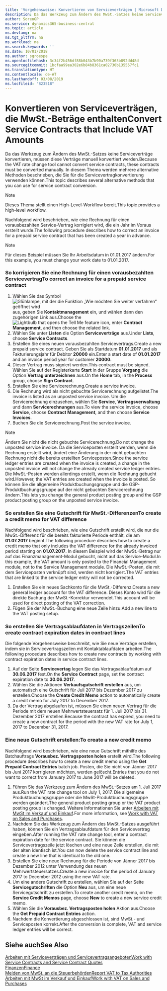```yaml
---
title: 'Vorgehensweise: Konvertieren von Serviceverträgen | Microsoft Docs'
description: Da das Werkzeug zum Ändern des MwSt.-Satzes keine Serviceverträge konvertieren, müssen diese Verträge manuell konvertiert werden. In diesem Thema werden mehrere alternative Methoden beschrieben, die Sie für die Servicevertragkonvertierung verwenden können.
author: SorenGP
ms.service: dynamics365-business-central
ms.topic: article
ms.devlang: na
ms.tgt_pltfrm: na
ms.workload: na
ms.search.keywords: ''
ms.date: 10/01/2018
ms.author: sgroespe
ms.openlocfilehash: 3c34f2b456df88b043b7b90a739f363b892dd48d
ms.sourcegitcommit: 1bcfaa99ea302e6b84b8361ca02730b135557fc1
ms.translationtype: HT
ms.contentlocale: de-AT
ms.lasthandoff: 03/08/2019
ms.locfileid: "823518"
---
```

# <a name="convert-service-contracts-that-include-vat-amounts"></a><span data-ttu-id="a5404-104">Konvertieren von Serviceverträgen, die MwSt.-Beträge enthalten</span><span class="sxs-lookup"><span data-stu-id="a5404-104">Convert Service Contracts that Include VAT Amounts</span></span>
<span data-ttu-id="a5404-105">Da das Werkzeug zum Ändern des MwSt.-Satzes keine Serviceverträge konvertieren, müssen diese Verträge manuell konvertiert werden.</span><span class="sxs-lookup"><span data-stu-id="a5404-105">Because the VAT rate change tool cannot convert service contracts, these contracts must be converted manually.</span></span> <span data-ttu-id="a5404-106">In diesem Thema werden mehrere alternative Methoden beschrieben, die Sie für die Servicevertragkonvertierung verwenden können.</span><span class="sxs-lookup"><span data-stu-id="a5404-106">This topic describes several alternative methods that you can use for service contract conversion.</span></span>  

> [!NOTE]  
>  <span data-ttu-id="a5404-107">Dieses Thema stellt einen High-Level-Workflow bereit.</span><span class="sxs-lookup"><span data-stu-id="a5404-107">This topic provides a high-level workflow.</span></span>  

 <span data-ttu-id="a5404-108">Nachfolgend wird beschrieben, wie eine Rechnung für einen vorausbezahlten Service-Vertrag korrigiert wird, die ein Jahr im Voraus erstellt wurde.</span><span class="sxs-lookup"><span data-stu-id="a5404-108">The following procedure describes how to correct an invoice for a prepaid service contract that has been created a year in advance.</span></span>  

> [!NOTE]  
>  <span data-ttu-id="a5404-109">Für dieses Beispiel müssen Sie Ihr Arbeitsdatum in 01.01.2017 ändern.</span><span class="sxs-lookup"><span data-stu-id="a5404-109">For this example, you must change your work date to 01.01.2017.</span></span>  

### <a name="to-correct-an-invoice-for-a-prepaid-service-contract"></a><span data-ttu-id="a5404-110">So korrigieren Sie eine Rechnung für einen vorausbezahlten Servicevertrag</span><span class="sxs-lookup"><span data-stu-id="a5404-110">To correct an invoice for a prepaid service contract</span></span>  
1. <span data-ttu-id="a5404-111">Wählen Sie das Symbol ![Glühlampe, mit der die Funktion „Wie möchten Sie weiter verfahren“ geöffnet wird](media/ui-search/search_small.png "Wie möchten Sie weiter verfahren?") aus, geben Sie **Kontaktmanagement** ein, und wählen dann den zugehörigen Link aus.</span><span class="sxs-lookup"><span data-stu-id="a5404-111">Choose the ![Lightbulb that opens the Tell Me feature](media/ui-search/search_small.png "Tell me what you want to do") icon, enter **Contract Management**, and then choose the related link.</span></span>  
2. <span data-ttu-id="a5404-112">Wählen Sie unter **Listen** die Option **Serviceverträge** aus.</span><span class="sxs-lookup"><span data-stu-id="a5404-112">Under **Lists**, choose **Service Contracts**.</span></span>  
3. <span data-ttu-id="a5404-113">Erstellen Sie eines neuen vorausbezahlten Servicevertrags.</span><span class="sxs-lookup"><span data-stu-id="a5404-113">Create a new prepaid service contract.</span></span> <span data-ttu-id="a5404-114">Geben Sie als Startdatum **01.01.2017** und als Fakturierungsjahr für Debitor **20000** ein.</span><span class="sxs-lookup"><span data-stu-id="a5404-114">Enter a start date of **01.01.2017** and an invoice period year for customer **20000**.</span></span>  
4. <span data-ttu-id="a5404-115">Dieser Vertrag muss signiert werden.</span><span class="sxs-lookup"><span data-stu-id="a5404-115">This contract must be signed.</span></span> <span data-ttu-id="a5404-116">Wählen Sie auf der Registerkarte **Start** in der Gruppe **Vorgang** die Option **Vertrag unterzeichnen** aus.</span><span class="sxs-lookup"><span data-stu-id="a5404-116">On the **Home** tab, in the **Process** group, choose **Sign Contract**.</span></span>  
5. <span data-ttu-id="a5404-117">Erstellen Sie eine Servicerechnung.</span><span class="sxs-lookup"><span data-stu-id="a5404-117">Create a service invoice.</span></span>
6. <span data-ttu-id="a5404-118">Die Rechnung wird als nicht gebuchte Servicerechnung aufgelistet.</span><span class="sxs-lookup"><span data-stu-id="a5404-118">The invoice is listed as an unposted service invoice.</span></span> <span data-ttu-id="a5404-119">Um die Servicerechnung einzusehen, wählen Sie **Service**, **Vertragsverwaltung** und dann **Servicerechnungen** aus.</span><span class="sxs-lookup"><span data-stu-id="a5404-119">To view the service invoice, choose **Service**, choose **Contract Management**, and then choose **Service Invoices**.</span></span>  
7. <span data-ttu-id="a5404-120">Buchen Sie die Servicerechnung.</span><span class="sxs-lookup"><span data-stu-id="a5404-120">Post the service invoice.</span></span>  

> [!NOTE]  
>  <span data-ttu-id="a5404-121">Ändern Sie nicht die nicht gebuchte Servicerechnung.</span><span class="sxs-lookup"><span data-stu-id="a5404-121">Do not change the unposted service invoice.</span></span> <span data-ttu-id="a5404-122">Da die Serviceposten erstellt werden, wenn die Rechnung erstellt wird, ändert eine Änderung in der nicht gebuchten Rechnung nicht die bereits erstellten Serviceposten.</span><span class="sxs-lookup"><span data-stu-id="a5404-122">Since the service ledger entries are created when the invoice is created, a change in the unposted invoice will not change the already created service ledger entries.</span></span> <span data-ttu-id="a5404-123">Die MwSt.-Posten werden allerdings erstellt, wenn die Rechnung gebucht wird.</span><span class="sxs-lookup"><span data-stu-id="a5404-123">However, the VAT entries are created when the invoice is posted.</span></span> <span data-ttu-id="a5404-124">So können Sie die allgemeine Produktbuchungsgruppe und die GSP-Produktbuchungsgruppe auf der nicht gebuchten Servicerechnung ändern.</span><span class="sxs-lookup"><span data-stu-id="a5404-124">This lets you change the general product posting group and the GSP product posting group on the unposted service invoice.</span></span>  

### <a name="to-create-a-credit-memo-for-vat-difference"></a><span data-ttu-id="a5404-125">So erstellen Sie eine Gutschrift für MwSt.-Differenzen</span><span class="sxs-lookup"><span data-stu-id="a5404-125">To create a credit memo for VAT difference</span></span>  
<span data-ttu-id="a5404-126">Nachfolgend wird beschrieben, wie eine Gutschrift erstellt wird, die nur die MwSt.-Differenz für die bereits fakturierte Periode enthält, die am **01.07.2017** beginnt.</span><span class="sxs-lookup"><span data-stu-id="a5404-126">The following procedure describes how to create a credit memo that only includes the VAT difference for the already invoiced period starting on **01.07.2017**.</span></span> <span data-ttu-id="a5404-127">In diesem Beispiel wird der MwSt.-Betrag nur auf das Finanzmanagement-Modul gebucht, nicht auf das Service-Modul.</span><span class="sxs-lookup"><span data-stu-id="a5404-127">In this example, the VAT amount is only posted to the Financial Management module, not to the Service Management module.</span></span> <span data-ttu-id="a5404-128">Die MwSt.-Posten, die mit dem Serviceposten verknüpft sind, werden nicht korrigiert.</span><span class="sxs-lookup"><span data-stu-id="a5404-128">The VAT entries that are linked to the service ledger entry will not be corrected.</span></span>  

1. <span data-ttu-id="a5404-129">Erstellen Sie ein neues Sachkonto für die MwSt.-Differenz.</span><span class="sxs-lookup"><span data-stu-id="a5404-129">Create a new general ledger account for the VAT difference.</span></span> <span data-ttu-id="a5404-130">Dieses Konto wird für die direkte Buchung der MwSt.-Korrektur verwendet.</span><span class="sxs-lookup"><span data-stu-id="a5404-130">This account will be used for direct posting of the VAT correction.</span></span>  
2. <span data-ttu-id="a5404-131">Fügen Sie der MwSt.-Buchung eine neue Zeile hinzu.</span><span class="sxs-lookup"><span data-stu-id="a5404-131">Add a new line to the VAT posting setup.</span></span>  

### <a name="to-create-contract-expiration-dates-in-contract-lines"></a><span data-ttu-id="a5404-132">So erstellen Sie Vertragsablaufdaten in Vertragszeilen</span><span class="sxs-lookup"><span data-stu-id="a5404-132">To create contract expiration dates in contract lines</span></span>  
<span data-ttu-id="a5404-133">Die folgende Vorgehensweise beschreibt, wie Sie neue Verträge erstellen, indem sie in Servicevertragszeilen mit Kontaktablaufdaten arbeiten.</span><span class="sxs-lookup"><span data-stu-id="a5404-133">The following procedure describes how to create new contracts by working with contract expiration dates in service contract lines.</span></span>  

1. <span data-ttu-id="a5404-134">Auf der Seite **Servicevertag** legen Sie das Vertragsablaufdatum auf **30.06.2017** fest.</span><span class="sxs-lookup"><span data-stu-id="a5404-134">On the **Service Contract** page, set the contract expiration date to **30.06.2017**.</span></span>  
2. <span data-ttu-id="a5404-135">Wählen Sie die Aktionen **Verkaufsgutschrift erstellen** aus, um automatisch eine Gutschrift für Juli 2017 bis Dezember 2017 zu erstellen.</span><span class="sxs-lookup"><span data-stu-id="a5404-135">Choose the **Create Credit Memo** action to automatically create a credit memo for July 2017 to December 2017.</span></span>  
3. <span data-ttu-id="a5404-136">Da der Vertrag abgelaufen ist, müssen Sie einen neuen Vertrag für die Periode mit dem neuen Mehrwertsteuersatz für 1. Juli 2017 bis 31. Dezember 2017 erstellen.</span><span class="sxs-lookup"><span data-stu-id="a5404-136">Because the contract has expired, you need to create a new contract for the period with the new VAT rate for July 1, 2017 to December 31, 2017.</span></span>  

### <a name="to-create-a-new-credit-memo"></a><span data-ttu-id="a5404-137">Eine neue Gutschrift erstellen:</span><span class="sxs-lookup"><span data-stu-id="a5404-137">To create a new credit memo</span></span>  
<span data-ttu-id="a5404-138">Nachfolgend wird beschrieben, wie eine neue Gutschrift mithilfe des Batchauftrags **Vorausbez. Vertragsposten holen** erstellt wird.</span><span class="sxs-lookup"><span data-stu-id="a5404-138">The following procedure describes how to create a new credit memo using the **Get Prepaid Contract Entries** batch job.</span></span> <span data-ttu-id="a5404-139">Posten, die Sie nicht von Jänner 2017 bis Juni 2017 korrigieren möchten, werden gelöscht.</span><span class="sxs-lookup"><span data-stu-id="a5404-139">Entries that you do not want to correct from January 2017 to June 2017 will be deleted.</span></span>  

1. <span data-ttu-id="a5404-140">Führen Sie das Werkzeug zum Ändern des MwSt.-Satzes am 1. Juli 2017 aus.</span><span class="sxs-lookup"><span data-stu-id="a5404-140">Run the VAT rate change tool on July 1, 2017.</span></span> <span data-ttu-id="a5404-141">Die allgemeine Produktbuchungsgruppe oder die MwSt-Produktbuchungsgruppe werden geändert.</span><span class="sxs-lookup"><span data-stu-id="a5404-141">The general product posting group or the VAT product posting group is changed.</span></span> <span data-ttu-id="a5404-142">Weitere Informationen Sie unter [Arbeiten mit MwSt im Verkauf und Einkauf](finance-work-with-vat.md).</span><span class="sxs-lookup"><span data-stu-id="a5404-142">For more information, see [Work with VAT on Sales and Purchases](finance-work-with-vat.md).</span></span>  
2. <span data-ttu-id="a5404-143">Nachdem Sie das Werkzeug zum Ändern des MwSt.-Satzes ausgeführt haben, können Sie ein Vertragsablaufdatum für den Servicevertrag eingeben.</span><span class="sxs-lookup"><span data-stu-id="a5404-143">After running the VAT rate change tool, enter a contract expiration date for the service contract.</span></span> <span data-ttu-id="a5404-144">Sie können die Servicevertragszeile jetzt löschen und eine neue Zeile erstellen, die mit der alten identisch ist.</span><span class="sxs-lookup"><span data-stu-id="a5404-144">You can now delete the service contract line and create a new line that is identical to the old one.</span></span>  
3. <span data-ttu-id="a5404-145">Erstellen Sie eine neue Rechnung für die Periode von Jänner 2017 bis Dezember 2012 unter Verwendung des neuen Mehrwertsteuersatzes.</span><span class="sxs-lookup"><span data-stu-id="a5404-145">Create a new invoice for the period of January 2017 to December 2012 using the new VAT rate.</span></span>  
4. <span data-ttu-id="a5404-146">Um eine andere Gutschrift zu erstellen, wählen Sie auf der Seite **Servicegutschriften** die Option **Neu** aus, um eine neue Servicegutschrift zu erstellen.</span><span class="sxs-lookup"><span data-stu-id="a5404-146">To create another credit memo, on the **Service Credit Memos** page, choose **New** to create a new service credit memo.</span></span>  
5. <span data-ttu-id="a5404-147">Wählen Sie die **Vorausbez. Vertragsposten holen** Aktion aus.</span><span class="sxs-lookup"><span data-stu-id="a5404-147">Choose the **Get Prepaid Contract Entries** action.</span></span>  
6. <span data-ttu-id="a5404-148">Nachdem die Konvertierung abgeschlossen ist, sind MwSt.- und Serviceposten korrekt.</span><span class="sxs-lookup"><span data-stu-id="a5404-148">After the conversion is complete, VAT and service ledger entries will be correct.</span></span>  

## <a name="see-also"></a><span data-ttu-id="a5404-149">Siehe auch</span><span class="sxs-lookup"><span data-stu-id="a5404-149">See Also</span></span>  
[<span data-ttu-id="a5404-150">Arbeiten mit Serviceverträgen und Servicevertragsangeboten</span><span class="sxs-lookup"><span data-stu-id="a5404-150">Work with Service Contracts and Service Contract Quotes</span></span>](service-how-to-create-service-contracts-and-service-contract-quotes.md)  
[<span data-ttu-id="a5404-151">Finanzen</span><span class="sxs-lookup"><span data-stu-id="a5404-151">Finance</span></span>](finance.md)  
[<span data-ttu-id="a5404-152">Melden von MwSt. an die Steuerbehörden</span><span class="sxs-lookup"><span data-stu-id="a5404-152">Report VAT to Tax Authorities</span></span>](finance-how-report-vat.md)  
[<span data-ttu-id="a5404-153">Arbeiten mit MwSt im Verkauf und Einkauf</span><span class="sxs-lookup"><span data-stu-id="a5404-153">Work with VAT on Sales and Purchases</span></span>](finance-work-with-vat.md)  
